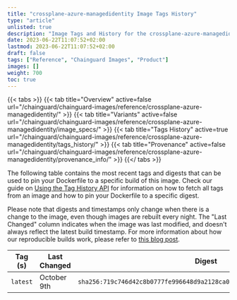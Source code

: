 ```yaml
---
title: "crossplane-azure-managedidentity Image Tags History"
type: "article"
unlisted: true
description: "Image Tags and History for the crossplane-azure-managedidentity Chainguard Image"
date: 2023-06-22T11:07:52+02:00
lastmod: 2023-06-22T11:07:52+02:00
draft: false
tags: ["Reference", "Chainguard Images", "Product"]
images: []
weight: 700
toc: true
---
```


{{< tabs >}}
{{< tab title="Overview" active=false url="/chainguard/chainguard-images/reference/crossplane-azure-managedidentity/" >}}
{{< tab title="Variants" active=false url="/chainguard/chainguard-images/reference/crossplane-azure-managedidentity/image_specs/" >}}
{{< tab title="Tags History" active=true url="/chainguard/chainguard-images/reference/crossplane-azure-managedidentity/tags_history/" >}}
{{< tab title="Provenance" active=false url="/chainguard/chainguard-images/reference/crossplane-azure-managedidentity/provenance_info/" >}}
{{</ tabs >}}

The following table contains the most recent tags and digests that can be used to pin your Dockerfile to a specific build of this image. Check our guide on [Using the Tag History API](/chainguard/chainguard-images/using-the-tag-history-api/) for information on how to fetch all tags from an image and how to pin your Dockerfile to a specific digest.

Please note that digests and timestamps only change when there is a change to the image, even though images are rebuilt every night. The "Last Changed" column indicates when the image was last modified, and doesn't always reflect the latest build timestamp. For more information about how our reproducible builds work, please refer to [this blog post](https://www.chainguard.dev/unchained/reproducing-chainguards-reproducible-image-builds).

| Tag (s)   | Last Changed | Digest                                                                    |
|-----------|--------------|---------------------------------------------------------------------------|
|  `latest` | October 9th  | `sha256:719c746d42c8b0777fe996648d9a2128ca0457d1cfb888d02510bc613add0cf4` |

